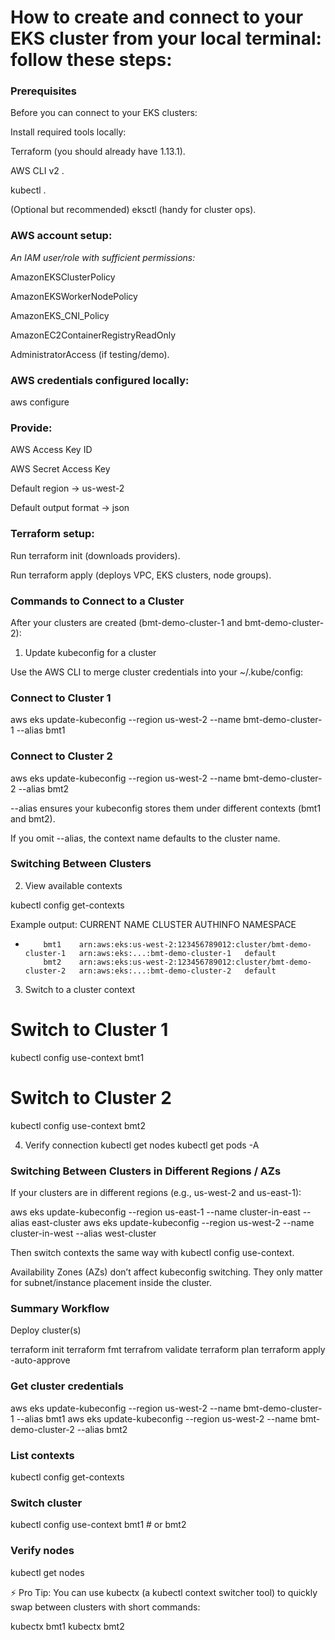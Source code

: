 # How to create and connect to your EKS cluster from your local terminal: follow these steps:

### Prerequisites

Before you can connect to your EKS clusters:

Install required tools locally:

Terraform
 (you should already have 1.13.1).

AWS CLI v2
.

kubectl
.

(Optional but recommended) eksctl
 (handy for cluster ops).

### AWS account setup:

*An IAM user/role with sufficient permissions:*

AmazonEKSClusterPolicy

AmazonEKSWorkerNodePolicy

AmazonEKS_CNI_Policy

AmazonEC2ContainerRegistryReadOnly

AdministratorAccess (if testing/demo).

### AWS credentials configured locally:

aws configure


### Provide:

AWS Access Key ID

AWS Secret Access Key

Default region → us-west-2

Default output format → json

### Terraform setup:

Run terraform init (downloads providers).

Run terraform apply (deploys VPC, EKS clusters, node groups).

### Commands to Connect to a Cluster

After your clusters are created (bmt-demo-cluster-1 and bmt-demo-cluster-2):

1. Update kubeconfig for a cluster

Use the AWS CLI to merge cluster credentials into your ~/.kube/config:

### Connect to Cluster 1
aws eks update-kubeconfig --region us-west-2 --name bmt-demo-cluster-1 --alias bmt1

### Connect to Cluster 2
aws eks update-kubeconfig --region us-west-2 --name bmt-demo-cluster-2 --alias bmt2


--alias ensures your kubeconfig stores them under different contexts (bmt1 and bmt2).

If you omit --alias, the context name defaults to the cluster name.

### Switching Between Clusters
2. View available contexts
   
kubectl config get-contexts

Example output:
CURRENT   NAME    CLUSTER                 AUTHINFO              NAMESPACE
*         bmt1    arn:aws:eks:us-west-2:123456789012:cluster/bmt-demo-cluster-1   arn:aws:eks:...:bmt-demo-cluster-1   default
          bmt2    arn:aws:eks:us-west-2:123456789012:cluster/bmt-demo-cluster-2   arn:aws:eks:...:bmt-demo-cluster-2   default

3. Switch to a cluster context
# Switch to Cluster 1
kubectl config use-context bmt1

# Switch to Cluster 2
kubectl config use-context bmt2

4. Verify connection
kubectl get nodes
kubectl get pods -A

### Switching Between Clusters in Different Regions / AZs

If your clusters are in different regions (e.g., us-west-2 and us-east-1):

aws eks update-kubeconfig --region us-east-1 --name cluster-in-east --alias east-cluster
aws eks update-kubeconfig --region us-west-2 --name cluster-in-west --alias west-cluster


Then switch contexts the same way with kubectl config use-context.

Availability Zones (AZs) don’t affect kubeconfig switching.
They only matter for subnet/instance placement inside the cluster.

### Summary Workflow

Deploy cluster(s)

terraform init
terraform fmt
terrafrom validate
terraform plan
terraform apply -auto-approve


### Get cluster credentials

aws eks update-kubeconfig --region us-west-2 --name bmt-demo-cluster-1 --alias bmt1
aws eks update-kubeconfig --region us-west-2 --name bmt-demo-cluster-2 --alias bmt2


### List contexts

kubectl config get-contexts


### Switch cluster

kubectl config use-context bmt1   # or bmt2


### Verify nodes

kubectl get nodes


⚡ Pro Tip: You can use kubectx (a kubectl context switcher tool) to quickly swap between clusters with short commands:

kubectx bmt1
kubectx bmt2

